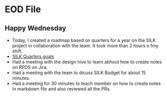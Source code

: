 # EOD File
## Happy Wednesday

- Today, I created a roadmap based on quarters for a year on the SILK project in collaboration with the team. It took more than 2 hours o fmy shift.
- [SILK Quarters goals](https://github.com/NoteHive/Silk-Corp-Guide/pull/320/files)
- Had a meeting with the design hive to learn abhout how to create notes on RPDS on Jira.
- Had a meeting with the team to dicuss SILK Budget for about 15 minutes.
- Had a meeting for 30 minutes to teach member on how to create notes in markdown file and also reviewed all the PRs.
